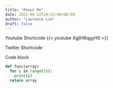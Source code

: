 ```yaml
---
title: "About Me"
date: 2022-08-22T20:23:08+08:00
author: "Lawrence Lim"
draft: false
---
```


Youtube Shortcode
{{< youtube XgjIH8qgyH0 >}}

Twitter Shortcode

Code block
```python
def func(array)
  for i in range(10):
    print(i)
  return array
```
